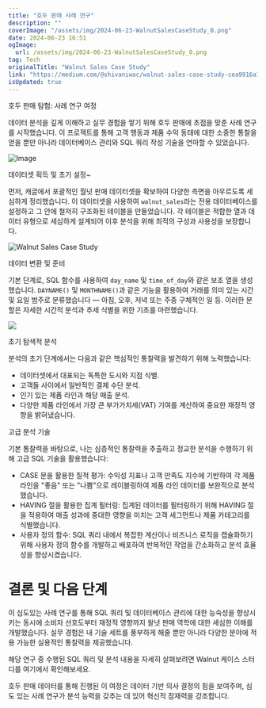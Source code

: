 ```yaml
---
title: "호두 판매 사례 연구"
description: ""
coverImage: "/assets/img/2024-06-23-WalnutSalesCaseStudy_0.png"
date: 2024-06-23 16:51
ogImage: 
  url: /assets/img/2024-06-23-WalnutSalesCaseStudy_0.png
tag: Tech
originalTitle: "Walnut Sales Case Study"
link: "https://medium.com/@shivaniwac/walnut-sales-case-study-cea9916a12c1"
isUpdated: true
---
```






호두 판매 탐험: 사례 연구 여정

데이터 분석을 깊게 이해하고 실무 경험을 쌓기 위해 호두 판매에 초점을 맞춘 사례 연구를 시작했습니다. 이 프로젝트를 통해 고객 행동과 제품 수익 동태에 대한 소중한 통찰을 얻을 뿐만 아니라 데이터베이스 관리와 SQL 쿼리 작성 기술을 연마할 수 있었습니다.

![Image](/assets/img/2024-06-23-WalnutSalesCaseStudy_0.png)

데이터셋 획득 및 초기 설정~

<div class="content-ad"></div>

먼저, 캐글에서 포괄적인 월넛 판매 데이터셋을 확보하여 다양한 측면을 아우르도록 세심하게 정리했습니다. 이 데이터셋을 사용하여 `walnut_sales`라는 전용 데이터베이스를 설정하고 그 안에 철저히 구조화된 테이블을 만들었습니다. 각 테이블은 적합한 열과 데이터 유형으로 세심하게 설계되어 이후 분석을 위해 최적의 구성과 사용성을 보장합니다.

![Walnut Sales Case Study](/assets/img/2024-06-23-WalnutSalesCaseStudy_1.png)

데이터 변환 및 준비

기본 단계로, SQL 함수를 사용하여 `day_name` 및 `time_of_day`와 같은 보조 열을 생성했습니다. `DAYNAME()` 및 `MONTHNAME()`과 같은 기능을 활용하여 거래를 의미 있는 시간 및 요일 범주로 분류했습니다 — 아침, 오후, 저녁 또는 주중 구체적인 일 등. 이러한 분할은 자세한 시간적 분석과 추세 식별을 위한 기초를 마련했습니다.

<div class="content-ad"></div>

<img src="/assets/img/2024-06-23-WalnutSalesCaseStudy_2.png" />

초기 탐색적 분석

분석의 초기 단계에서는 다음과 같은 핵심적인 통찰력을 발견하기 위해 노력했습니다:
- 데이터셋에서 대표되는 독특한 도시와 지점 식별.
- 고객들 사이에서 일반적인 결제 수단 분석.
- 인기 있는 제품 라인과 해당 매출 분석.
- 다양한 제품 라인에서 가장 큰 부가가치세(VAT) 기여를 계산하여 중요한 재정적 영향을 밝혀냈습니다.

고급 분석 기술

<div class="content-ad"></div>

기본 통찰력을 바탕으로, 나는 심층적인 통찰력을 추출하고 정교한 분석을 수행하기 위해 고급 SQL 기술을 활용했습니다:

- CASE 문을 활용한 질적 평가: 수익성 지표나 고객 만족도 지수에 기반하여 각 제품 라인을 "좋음" 또는 "나쁨"으로 레이블링하여 제품 라인 데이터를 보완적으로 분석했습니다.
- HAVING 절을 활용한 집계 필터링: 집계된 데이터를 필터링하기 위해 HAVING 절을 적용하여 매출 성과에 중대한 영향을 미치는 고객 세그먼트나 제품 카테고리를 식별했습니다.
- 사용자 정의 함수: SQL 쿼리 내에서 복잡한 계산이나 비즈니스 로직을 캡슐화하기 위해 사용자 정의 함수를 개발하고 배포하여 반복적인 작업을 간소화하고 분석 효율성을 향상시켰습니다.

# 결론 및 다음 단계

이 심도있는 사례 연구를 통해 SQL 쿼리 및 데이터베이스 관리에 대한 능숙성을 향상시키는 동시에 소비자 선호도부터 재정적 영향까지 왈넛 판매 역학에 대한 세심한 이해를 개발했습니다. 실무 경험은 내 기술 세트를 풍부하게 해줄 뿐만 아니라 다양한 분야에 적용 가능한 실용적인 통찰력을 제공했습니다.

<div class="content-ad"></div>

해당 연구 중 수행된 SQL 쿼리 및 분석 내용을 자세히 살펴보려면 Walnut 케이스 스터디를 여기에서 확인해보세요.

호두 판매 데이터를 통해 진행된 이 여정은 데이터 기반 의사 결정의 힘을 보여주며, 심도 있는 사례 연구가 분석 능력을 갖추는 데 있어 혁신적 잠재력을 강조합니다.